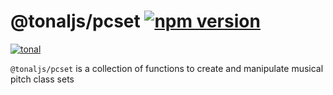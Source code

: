 # @tonaljs/pcset [![npm version](https://img.shields.io/npm/v/@tonaljs/pcset.svg?style=flat-square)](https://www.npmjs.com/package/@tonaljs/pcset)

[![tonal](https://img.shields.io/badge/@tonaljs-pcset-yellow.svg?style=flat-square)](https://www.npmjs.com/browse/keyword/tonal)

`@tonaljs/pcset` is a collection of functions to create and manipulate musical pitch class sets
